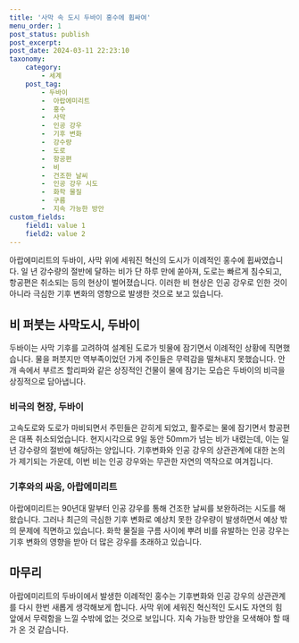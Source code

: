 ```yaml
---
title: '사막 속 도시 두바이 홍수에 휩싸여'
menu_order: 1
post_status: publish
post_excerpt: 
post_date: 2024-03-11 22:23:10
taxonomy:
    category:
        - 세계
    post_tag:
        - 두바이
        -  아랍에미리트
        -  홍수
        -  사막
        -  인공 강우
        -  기후 변화
        -  강수량
        -  도로
        -  항공편
        -  비
        -  건조한 날씨
        -  인공 강우 시도
        -  화학 물질
        -  구름
        -  지속 가능한 방안
custom_fields:
    field1: value 1
    field2: value 2
---
```


아랍에미리트의 두바이, 사막 위에 세워진 혁신의 도시가 이례적인 홍수에 휩싸였습니다. 일 년 강수량의 절반에 달하는 비가 단 하루 만에 쏟아져, 도로는 빠르게 침수되고, 항공편은 취소되는 등의 현상이 벌어졌습니다. 이러한 비 현상은 인공 강우로 인한 것이 아니라 극심한 기후 변화의 영향으로 발생한 것으로 보고 있습니다. 
## 비 퍼붓는 사막도시, 두바이
두바이는 사막 기후를 고려하여 설계된 도로가 빗물에 잠기면서 이례적인 상황에 직면했습니다. 물을 퍼붓지만 역부족이었던 가게 주인들은 무력감을 떨쳐내지 못했습니다. 안개 속에서 부르즈 할리파와 같은 상징적인 건물이 물에 잠기는 모습은 두바이의 비극을 상징적으로 담아냅니다.
### 비극의 현장, 두바이
고속도로와 도로가 마비되면서 주민들은 갇히게 되었고, 활주로는 물에 잠기면서 항공편은 대폭 취소되었습니다. 현지시각으로 9일 동안 50mm가 넘는 비가 내렸는데, 이는 일 년 강수량의 절반에 해당하는 양입니다. 기후변화와 인공 강우의 상관관계에 대한 논의가 제기되는 가운데, 이번 비는 인공 강우와는 무관한 자연의 역작으로 여겨집니다.
### 기후와의 싸움, 아랍에미리트
아랍에미리트는 90년대 말부터 인공 강우를 통해 건조한 날씨를 보완하려는 시도를 해왔습니다. 그러나 최근의 극심한 기후 변화로 예상치 못한 강우량이 발생하면서 예상 밖의 문제에 직면하고 있습니다. 화학 물질을 구름 사이에 뿌려 비를 유발하는 인공 강우는 기후 변화의 영향을 받아 더 많은 강우를 초래하고 있습니다.
## 마무리
아랍에미리트의 두바이에서 발생한 이례적인 홍수는 기후변화와 인공 강우의 상관관계를 다시 한번 새롭게 생각해보게 합니다. 사막 위에 세워진 혁신적인 도시도 자연의 힘 앞에서 무력함을 느낄 수밖에 없는 것으로 보입니다. 지속 가능한 방안을 모색해야 할 때가 온 것 같습니다.
